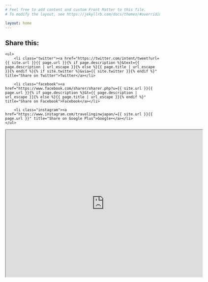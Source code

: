 ```yaml
---
# Feel free to add content and custom Front Matter to this file.
# To modify the layout, see https://jekyllrb.com/docs/themes/#overriding-theme-defaults

layout: home
---										  
```


<aside class="social-share">
    <h2>Share this:</h2>

    <ul>
        <li class="twitter"><a href="https://twitter.com/intent/tweet?url={{ site.url }}{{ page.url }}{% if page.description %}&text={{ page.description | url_escape }}{% else %}{{ page.title | url_escape }}{% endif %}{% if site.twitter %}&via={{ site.twitter }}{% endif %}" title="Share on Twitter">Twitter</a></li>

        <li class="facebook"><a href="https://www.facebook.com/sharer/sharer.php?u={{ site.url }}{{ page.url }}{% if page.description %}&t={{ page.description | url_escape }}{% else %}{{ page.title | url_escape }}{% endif %}" title="Share on Facebook">Facebook</a></li>

        <li class="instagram"><a href="https://www.instagram.com/travelinginwjapan/={{ site.url }}{{ page.url }}" title="Share on Google Plus">Google+</a></li>
    </ul>
</aside>

<iframe src="https://www.google.com/maps/d/u/0/embed?mid=1rMVt1bc2Xd8mjDe3hJpEtVabljleHwMF" width="640" height="480"></iframe>
